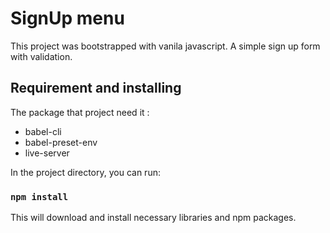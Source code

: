 # SignUp menu 
This project was bootstrapped with vanila javascript.
A simple sign up form with validation.

## Requirement and installing
The package that project need it :
* babel-cli  
* babel-preset-env
* live-server

In the project directory, you can run:

### `npm install`

This will download and install necessary libraries and npm packages.<br />
